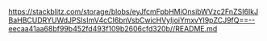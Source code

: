 https://stackblitz.com/storage/blobs/eyJfcmFpbHMiOnsibWVzc2FnZSI6IkJBaHBCUDRYUWdJPSIsImV4cCI6bnVsbCwicHVyIjoiYmxvYl9pZCJ9fQ==--eecaa41aa68bf99b452fd493f109b2606cfd320b//README.md